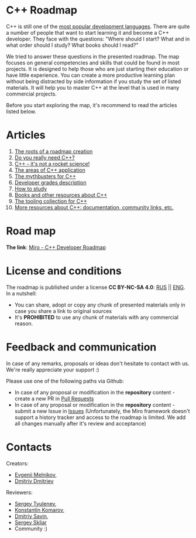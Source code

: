 # C++ Roadmap

C++ is still one of the [most popular development languages](https://insights.stackoverflow.com/survey/2021#technology-most-popular-technologies). There are quite a number of people that want to start learning it and become a C++ developer. They face with the questions: "Where should I start? What and in what order should I study? What books should I read?"

We tried to answer these questions in the presented roadmap. The map focuses on general competencies and skills that could be found in most projects. It is designed to help those who are just starting their education or have little experience. You can create a more productive learning plan without being distracted by side information if you study the set of listed materials. It will help you to master C++ at the level that is used in many commercial projects.

Before you start exploring the map, it's recommend to read the articles listed below.


# Articles

1. [The roots of a roadmap creation](Rationale.md)
1. [Do you really need C++?](SelfIdentification.md)
1. [C++ - it's not a rocket science!](FunCpp.md)
1. [The areas of C++ application](AreasOfApplication.md)
1. [The mythbusters for C++](Mythbusters.md)
1. [Developer grades description](Grades/Overview.md)
1. [How to study](HowToStudy.md)
1. [Books and other resources about C++](Books/Overview.md)
1. [The tooling collection for С++](Tooling.md)
1. [More resources about C++: documentation, community links, etc.](CommunitySources.md)


# Road map

**The link**: [Miro - C++ Developer Roadmap](https://miro.com/app/board/o9J_lpap34Q=/)


# License and conditions
The roadmap is published under a license **CC BY-NC-SA 4.0**: [RUS](https://creativecommons.org/licenses/by-nc-sa/4.0/deed.ru) || [ENG](https://creativecommons.org/licenses/by-nc-sa/4.0/deed.en). In a nutshell:

- You can share, adopt or copy any chunk of presented materials only in case you share a link to original sources
- It's **PROHIBITED** to use any chunk of materials with any commercial reason.


# Feedback and communication

In case of any remarks, proposals or ideas don't hesitate to contact with us. We're really appreciate your support :)

Please use one of the following paths via Github:
- In case of any proposal or modification in the **repository** content - create a new PR in [Pull Requests](https://github.com/salmer/CppDeveloperRoadmap/pulls)
- In case of any proposal or modification in the **repository** content - submit a new Issue in [Issues](https://github.com/salmer/CppDeveloperRoadmap/issues) (Unfortunately, the Miro framework doesn't support a history tracker and access to the roadmap is limited. We add all changes manually after it's review and acceptance)


# Contacts

Creators:
- [Evgenii Melnikov](https://github.com/salmer),
- [Dmitriy Dmitriev](https://github.com/DmitrievDmitriyA)

Reviewers:
- [Sergey Tyulenev](https://github.com/marleeeeeey),
- [Konstantin Komarov](https://github.com/MolinRE),
- [Dmitriy Savin](https://github.com/SD57),
- [Sergey Skliar](https://github.com/SergeiSkliar)
- Community :)